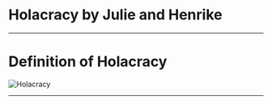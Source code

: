 # Holacracy by Julie and Henrike

---
# Definition of Holacracy 
![Holacracy](Holacracy.jpg)









--- 



